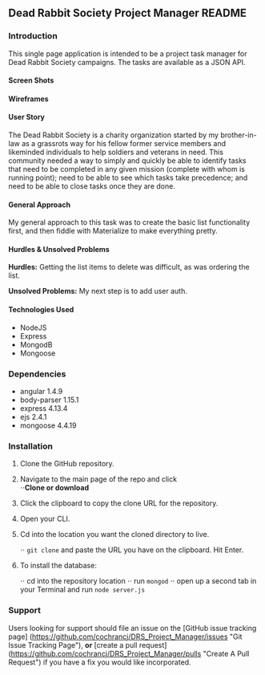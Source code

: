 Dead Rabbit Society Project Manager README
------------------------------------------

### Introduction

This single page application is intended to be a project task manager for Dead Rabbit Society campaigns. The tasks are available as a JSON API. 

#### Screen Shots

#### Wireframes


#### User Story

The Dead Rabbit Society is a charity organization started by my brother-in-law as a grassrots way for his fellow former service members and likeminded individuals to help soldiers and veterans in need. This community needed a way to simply and quickly be able to identify tasks that need to be completed in any given mission (complete with whom is running point); need to be able to see which tasks take precedence; and need to be able to close tasks once they are done.

#### General Approach

My general approach to this task was to create the basic list functionality first, and then fiddle with Materialize to make everything pretty. 

#### Hurdles & Unsolved Problems
**Hurdles:** Getting the list items to delete was difficult, as was ordering the list. 

**Unsolved Problems:** My next step is to add user auth. 

#### Technologies Used

- NodeJS
- Express
- MongodB
- Mongoose

### Dependencies

- angular 1.4.9
- body-parser 1.15.1
- express 4.13.4
- ejs 2.4.1
- mongoose 4.4.19

### Installation 

1. Clone the GitHub repository.

2. Navigate to the main page of the repo and click <br>
   ⋅⋅**Clone or download**

3. Click the clipboard to copy the clone URL for the repository.

4. Open your CLI.

5. Cd into the location you want the cloned directory to live.

   ⋅⋅ `git clone` and paste the URL you have on the clipboard.
   Hit Enter.

6. To install the database:

   ⋅⋅ cd into the repository location
   ⋅⋅ run `mongod`
   ⋅⋅ open up a second tab in your Terminal and run `node server.js`

### Support 

Users looking for support should file an issue on the [GitHub issue tracking page] (https://github.com/cochrancj/DRS_Project_Manager/issues "Git Issue Tracking Page"), **or** [create a pull request] (https://github.com/cochrancj/DRS_Project_Manager/pulls "Create A Pull Request") if you have a fix you would like incorporated.

